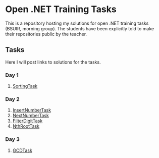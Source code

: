 # Open .NET Training Tasks

This is a repository hosting my solutions for open .NET training tasks (BSUIR, morning group).
The students have been explicitly told to make their repositories public by the teacher.

## Tasks

Here I will post links to solutions for the tasks.

### Day 1

1. [SortingTask](https://github.com/Anton-Sakovich/OpenNetTrainingStage2/tree/master/NET.S.2019.Sakovich.01/SortingTask)

### Day 2

1. [InsertNumberTask](https://github.com/Anton-Sakovich/OpenNetTrainingStage2/tree/master/NET.S.2019.Sakovich.02/InsertNumberTask)
2. [NextNumberTask](https://github.com/Anton-Sakovich/OpenNetTrainingStage2/tree/master/NET.S.2019.Sakovich.02/NextNumberTask)
3. [FilterDigitTask](https://github.com/Anton-Sakovich/OpenNetTrainingStage2/tree/master/NET.S.2019.Sakovich.02/FilterDigitTask)
4. [NthRootTask](https://github.com/Anton-Sakovich/OpenNetTrainingStage2/tree/master/NET.S.2019.Sakovich.02/NthRootTask)

### Day 3

1. [GCDTask](https://github.com/Anton-Sakovich/OpenNetTrainingStage2/tree/master/NET.S.2019.Sakovich.03/GCDTask)

